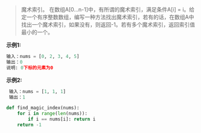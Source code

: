 > 魔术索引。 在数组A[0...n-1]中，有所谓的魔术索引，满足条件A[i] = i。给定一个有序整数数组，编写一种方法找出魔术索引，若有的话，在数组A中找出一个魔术索引，如果没有，则返回-1。若有多个魔术索引，返回索引值最小的一个。

**示例1:**

```python
输入：nums = [0, 2, 3, 4, 5]
输出：0
说明: 0下标的元素为0
```

**示例2:**

```python
 输入：nums = [1, 1, 1]
 输出：1
```



```python
def find_magic_index(nums):
    for i in range(len(nums)):
        if i == nums[i]: return i
    return -1
```

